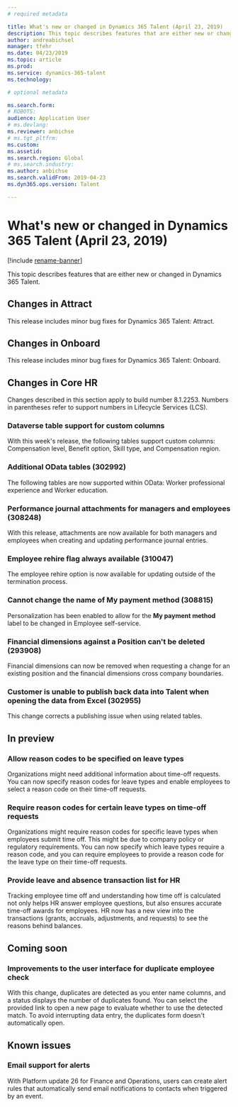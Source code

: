 ```yaml
---
# required metadata

title: What's new or changed in Dynamics 365 Talent (April 23, 2019)
description: This topic describes features that are either new or changed in Microsoft Dynamics 365 Talent.
author: andreabichsel
manager: tfehr
ms.date: 04/23/2019
ms.topic: article
ms.prod: 
ms.service: dynamics-365-talent
ms.technology: 

# optional metadata

ms.search.form: 
# ROBOTS: 
audience: Application User
# ms.devlang: 
ms.reviewer: anbichse
# ms.tgt_pltfrm: 
ms.custom: 
ms.assetid: 
ms.search.region: Global
# ms.search.industry: 
ms.author: anbichse
ms.search.validFrom: 2019-04-23
ms.dyn365.ops.version: Talent

---
```

# What's new or changed in Dynamics 365 Talent (April 23, 2019)

[!include [rename-banner](~/includes/cc-data-platform-banner.md)]

This topic describes features that are either new or changed in Dynamics 365 Talent.

## Changes in Attract
This release includes minor bug fixes for Dynamics 365 Talent: Attract.

## Changes in Onboard
This release includes minor bug fixes for Dynamics 365 Talent: Onboard.

## Changes in Core HR
Changes described in this section apply to build number 8.1.2253. Numbers in parentheses refer to support numbers in Lifecycle Services (LCS).

### Dataverse table support for custom columns
With this week's release, the following tables support custom columns: Compensation level, Benefit option, Skill type, and Compensation region.

### Additional OData tables (302992)
The following tables are now supported within OData: Worker professional experience and Worker education.
   
### Performance journal attachments for managers and employees (308248)
With this release, attachments are now available for both managers and employees when creating and updating performance journal entries.

### Employee rehire flag always available (310047)
The employee rehire option is now available for updating outside of the termination process. 

### Cannot change the name of **My payment method** (308815)
Personalization has been enabled to allow for the **My payment method** label to be changed in Employee self-service.

### Financial dimensions against a Position can't be deleted (293908)
Financial dimensions can now be removed when requesting a change for an existing position and the financial dimensions cross company boundaries. 

### Customer is unable to publish back data into Talent when opening the data from Excel (302955)
This change corrects a publishing issue when using related tables.

## In preview

### Allow reason codes to be specified on leave types
Organizations might need additional information about time-off requests. You can now specify reason codes for leave types and enable employees to select a reason code on their time-off requests.

### Require reason codes for certain leave types on time-off requests
Organizations might require reason codes for specific leave types when employees submit time off. This might be due to company policy or regulatory requirements. You can now specify which leave types require a reason code, and you can require employees to provide a reason code for the leave type on their time-off requests.

### Provide leave and absence transaction list for HR
Tracking employee time off and understanding how time off is calculated not only helps HR answer employee questions, but also ensures accurate time-off awards for employees. HR now has a new view into the transactions (grants, accruals, adjustments, and requests) to see the reasons behind balances.

## Coming soon

### Improvements to the user interface for duplicate employee check
With this change, duplicates are detected as you enter name columns, and a status displays the number of duplicates found. You can select the provided link to open a new page to evaluate whether to use the detected match. To avoid interrupting data entry, the duplicates form doesn't automatically open.
## Known issues

### Email support for alerts
With Platform update 26 for Finance and Operations, users can create alert rules that automatically send email notifications to contacts when triggered by an event.
